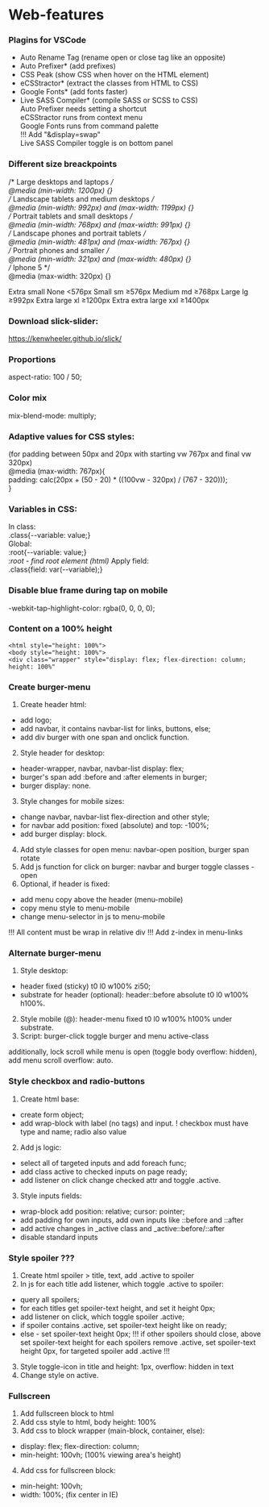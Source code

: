 # Web-features

### Plagins for VSCode
+ Auto Rename Tag (rename open or close tag like an opposite)
+ Auto Prefixer* (add prefixes)
+ CSS Peak (show CSS when hover on the HTML element)
+ eCSStractor* (extract the classes from HTML to CSS)
+ Google Fonts* (add fonts faster)
+ Live SASS Compiler* (compile SASS or SCSS to CSS)  
Auto Prefixer needs setting a shortcut  
eCSStractor runs from context menu  
Google Fonts runs from command palette  
!!! Add "&display=swap"  
Live SASS Compiler toggle is on bottom panel  

### Different size breackpoints
/* Large desktops and laptops */  
@media (min-width: 1200px) {}  
/* Landscape tablets and medium desktops */  
@media (min-width: 992px) and (max-width: 1199px) {}  
/* Portrait tablets and small desktops */  
@media (min-width: 768px) and (max-width: 991px) {}  
/* Landscape phones and portrait tablets */  
@media (min-width: 481px) and (max-width: 767px) {}  
/* Portrait phones and smaller */  
@media (min-width: 321px) and (max-width: 480px) {}  
/* Iphone 5 */  
@media (max-width: 320px) {}  

Extra small         None  <576px
Small               sm 	  ≥576px
Medium 	            md 	  ≥768px
Large 	            lg 	  ≥992px
Extra large 	      xl 	  ≥1200px
Extra extra large 	xxl 	≥1400px

### Download slick-slider:  
https://kenwheeler.github.io/slick/

### Proportions
aspect-ratio: 100 / 50;

### Color mix
mix-blend-mode: multiply;

### Adaptive values for CSS styles:
(for padding between 50px and 20px with starting vw 767px and final vw 320px)  
@media (max-width: 767px){  
  padding: calc(20px + (50 - 20) * ((100vw - 320px) / (767 - 320)));  
}  

### Variables in CSS:
In class:  
.class{--variable: value;}  
Global:  
:root{--variable: value;}  
*:root - find root element (html)*
Apply field:  
.class{field: var(--variable);}

### Disable blue frame during tap on mobile
-webkit-tap-highlight-color: rgba(0, 0, 0, 0);

### Content on a 100% height
`<html style="height: 100%">`  
`<body style="height: 100%">`  
`<div class="wrapper" style="display: flex; flex-direction: column; height: 100%"`

### Create burger-menu
1. Create header html:
- add logo;
- add navbar, it contains navbar-list for links, buttons, else;
- add div burger with one span and onclick function.
2. Style header for desktop:
- header-wrapper, navbar, navbar-list display: flex;
- burger's span add :before and :after elements in burger;
- burger display: none.
3. Style changes for mobile sizes:
- change navbar, navbar-list flex-direction and other style;
- for navbar add position: fixed (absolute) and top: -100%;
- add burger display: block.
4. Add style classes for open menu: navbar-open position, burger span rotate
5. Add js function for click on burger: navbar and burger toggle classes -open
6. Optional, if header is fixed:
- add menu copy above the header (menu-mobile)
- copy menu style to menu-mobile
- change menu-selector in js to menu-mobile
  
!!! All content must be wrap in relative div
!!! Add z-index in menu-links
### Alternate burger-menu
1. Style desktop:
- header fixed (sticky) t0 l0 w100% zi50;
- substrate for header (optional): header::before absolute t0 l0 w100% h100%.
2. Style mobile (@): header-menu fixed t0 l0 w100% h100% under substrate.
3. Script: burger-click toggle burger and menu active-class
  
additionally, lock scroll while menu is open (toggle body overflow: hidden),
add menu scroll overflow: auto.

### Style checkbox and radio-buttons
1. Create html base:
- create form object;
- add wrap-block with label (no tags) and input.
! checkbox must have type and name; radio also value
2. Add js logic:
- select all of targeted inputs and add foreach func;
- add class active to checked inputs on page ready;
- add listener on click change checked attr and toggle .active.
3. Style inputs fields:
- wrap-block add position: relative; cursor: pointer;
- add padding for own inputs, add own inputs like ::before and ::after
- add active changes in _active class and _active::before/::after
- disable standard inputs

### Style spoiler ???
1. Create html spoiler > title, text, add .active to spoiler
2. In js for each title add listener, which toggle .active to spoiler:
- query all spoilers;
- for each titles get spoiler-text height, and set it height 0px;
- add listener on click, which toggle spoiler .active;
- if spoiler contains .active, set spoiler-text height like on ready;
- else - set spoiler-text height 0px;
!!! if other spoilers should close, above set spoiler-text height
  for each spoilers remove .active, set spoiler-text height 0px,
  for targeted spoiler add .active !!!
3. Style toggle-icon in title and height: 1px, overflow: hidden in text
4. Change style on active.

### Fullscreen
1. Add fullscreen block to html
2. Add css style to html, body height: 100%
3. Add css to block wrapper (main-block, container, else):
- display: flex; flex-direction: column;
- min-height: 100vh; (100% viewing area's height)
4. Add css for fullscreen block:
- min-height: 100vh;
- width: 100%; (fix center in IE)
